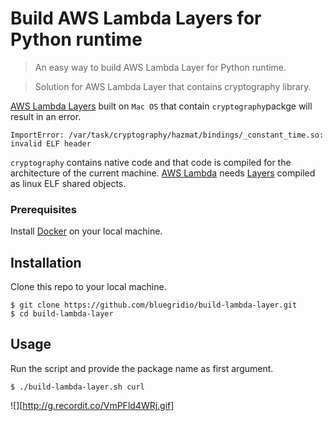 # Build AWS Lambda Layers for Python runtime 

> An easy way to build AWS Lambda Layer for Python runtime.

> Solution for AWS Lambda Layer that contains cryptography library.

[AWS Lambda Layers](https://docs.aws.amazon.com/lambda/latest/dg/configuration-layers.html) built on ``Mac OS`` that contain ``cryptography``packge will result in an error.
```shell
ImportError: /var/task/cryptography/hazmat/bindings/_constant_time.so: invalid ELF header
```
  ``cryptography`` contains native code and that code is compiled for the architecture of the current machine. [AWS Lambda](https://docs.aws.amazon.com/lambda/latest/dg/welcome.html) needs [Layers](https://docs.aws.amazon.com/lambda/latest/dg/configuration-layers.html) compiled as linux ELF shared objects. 

### Prerequisites
Install [Docker](https://docs.docker.com/install/) on your local machine. 

## Installation
Clone this repo to your local machine.
```shell
$ git clone https://github.com/bluegridio/build-lambda-layer.git
$ cd build-lambda-layer
```

## Usage
Run the script and provide the package name as first argument. 
```shell
$ ./build-lambda-layer.sh curl
```

![][http://g.recordit.co/VmPFld4WRj.gif]

